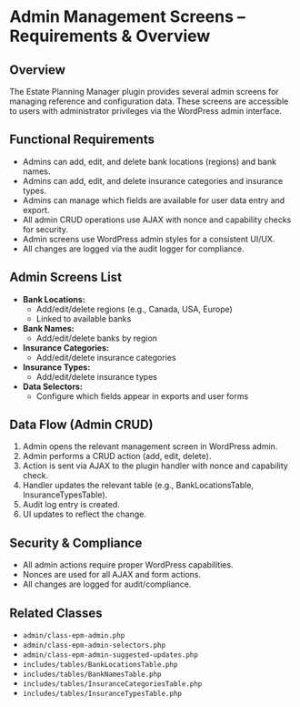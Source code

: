 # Admin Management Screens – Requirements & Overview

## Overview

The Estate Planning Manager plugin provides several admin screens for managing reference and configuration data. These screens are accessible to users with administrator privileges via the WordPress admin interface.

## Functional Requirements

- Admins can add, edit, and delete bank locations (regions) and bank names.
- Admins can add, edit, and delete insurance categories and insurance types.
- Admins can manage which fields are available for user data entry and export.
- All admin CRUD operations use AJAX with nonce and capability checks for security.
- Admin screens use WordPress admin styles for a consistent UI/UX.
- All changes are logged via the audit logger for compliance.

## Admin Screens List

- **Bank Locations:**
  - Add/edit/delete regions (e.g., Canada, USA, Europe)
  - Linked to available banks
- **Bank Names:**
  - Add/edit/delete banks by region
- **Insurance Categories:**
  - Add/edit/delete insurance categories
- **Insurance Types:**
  - Add/edit/delete insurance types
- **Data Selectors:**
  - Configure which fields appear in exports and user forms

## Data Flow (Admin CRUD)

1. Admin opens the relevant management screen in WordPress admin.
2. Admin performs a CRUD action (add, edit, delete).
3. Action is sent via AJAX to the plugin handler with nonce and capability check.
4. Handler updates the relevant table (e.g., BankLocationsTable, InsuranceTypesTable).
5. Audit log entry is created.
6. UI updates to reflect the change.

## Security & Compliance

- All admin actions require proper WordPress capabilities.
- Nonces are used for all AJAX and form actions.
- All changes are logged for audit/compliance.

## Related Classes
- `admin/class-epm-admin.php`
- `admin/class-epm-admin-selectors.php`
- `admin/class-epm-admin-suggested-updates.php`
- `includes/tables/BankLocationsTable.php`
- `includes/tables/BankNamesTable.php`
- `includes/tables/InsuranceCategoriesTable.php`
- `includes/tables/InsuranceTypesTable.php`
